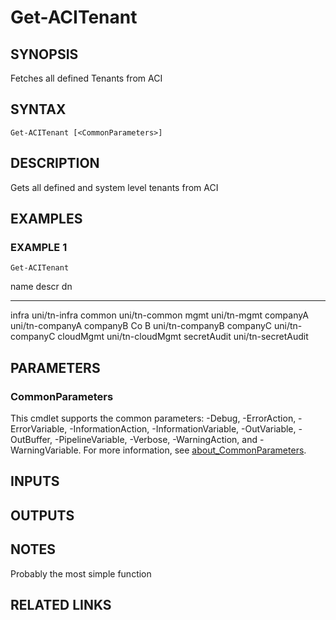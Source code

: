 ﻿---
external help file: ACI-PoSH-help.xml
Module Name: ACI-PoSH
online version:
schema: 2.0.0
---

# Get-ACITenant

## SYNOPSIS
Fetches all defined Tenants from ACI

## SYNTAX

```
Get-ACITenant [<CommonParameters>]
```

## DESCRIPTION
Gets all defined and system level tenants from ACI

## EXAMPLES

### EXAMPLE 1
```
Get-ACITenant
```

name        descr dn
----        ----- --
infra             uni/tn-infra
common            uni/tn-common
mgmt              uni/tn-mgmt
companyA          uni/tn-companyA
companyB    Co B  uni/tn-companyB
companyC          uni/tn-companyC
cloudMgmt         uni/tn-cloudMgmt
secretAudit       uni/tn-secretAudit

## PARAMETERS

### CommonParameters
This cmdlet supports the common parameters: -Debug, -ErrorAction, -ErrorVariable, -InformationAction, -InformationVariable, -OutVariable, -OutBuffer, -PipelineVariable, -Verbose, -WarningAction, and -WarningVariable. For more information, see [about_CommonParameters](http://go.microsoft.com/fwlink/?LinkID=113216).

## INPUTS

## OUTPUTS

## NOTES
Probably the most simple function

## RELATED LINKS
